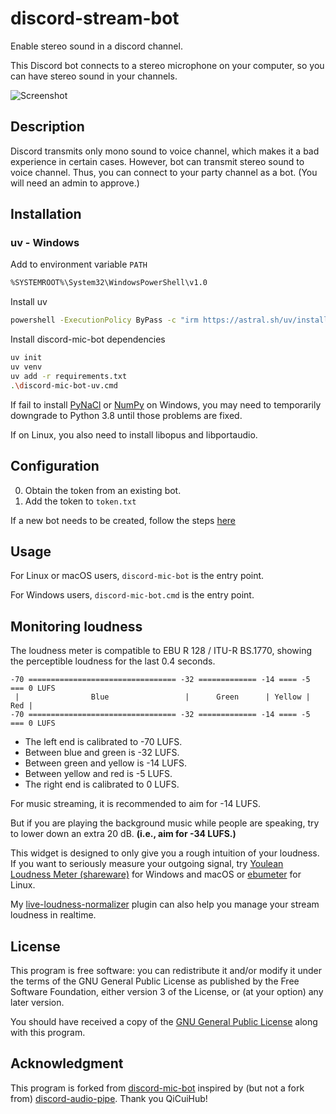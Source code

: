 # discord-stream-bot

Enable stereo sound in a discord channel.

This Discord bot connects to a stereo microphone on your computer, so you can have stereo sound in your channels.

![Screenshot](screenshot.png)

## Description

Discord transmits only mono sound to voice channel, which makes it a bad
experience in certain cases.
However, bot can transmit stereo sound to voice channel. Thus, you can connect
to your party channel as a bot. (You will need an admin to approve.)


## Installation

### uv - Windows

Add to environment variable `PATH`
```sh
%SYSTEMROOT%\System32\WindowsPowerShell\v1.0
```

Install uv
```sh
powershell -ExecutionPolicy ByPass -c "irm https://astral.sh/uv/install.ps1 | iex"
```

Install discord-mic-bot dependencies
```sh
uv init
uv venv
uv add -r requirements.txt
.\discord-mic-bot-uv.cmd
```

If fail to install
[PyNaCl](https://github.com/pyca/pynacl/issues/637#issuecomment-710127304) or
[NumPy](https://developercommunity.visualstudio.com/content/problem/1207405/fmod-after-an-update-to-windows-2004-is-causing-a.html)
on Windows, you may need to temporarily downgrade to Python 3.8 until those
problems are fixed.

If on Linux, you also need to install libopus and libportaudio.

## Configuration

0) Obtain the token from an existing bot.
1) Add the token to `token.txt`

If a new bot needs to be created, follow the steps [here](documentation/README.md)

## Usage

For Linux or macOS users, `discord-mic-bot` is the entry point.

For Windows users, `discord-mic-bot.cmd` is the entry point.

## Monitoring loudness

The loudness meter is compatible to EBU R 128 / ITU-R BS.1770, showing the
perceptible loudness for the last 0.4 seconds.

```
-70 ================================= -32 ============= -14 ==== -5 === 0 LUFS
 |                Blue                 |      Green      | Yellow | Red |
-70 ================================= -32 ============= -14 ==== -5 === 0 LUFS
```
* The left end is calibrated to -70 LUFS.
* Between blue and green is -32 LUFS.
* Between green and yellow is -14 LUFS.
* Between yellow and red is -5 LUFS.
* The right end is calibrated to 0 LUFS.

For music streaming, it is recommended to aim for -14 LUFS.

But if you are playing the background music while people are speaking, try to
lower down an extra 20 dB. **(i.e., aim for -34 LUFS.)**

This widget is designed to only give you a rough intuition of your loudness. If
you want to seriously measure your outgoing signal, try
[Youlean Loudness Meter (shareware)](https://youlean.co/youlean-loudness-meter/)
for Windows and macOS or
[ebumeter](https://wiki.linuxaudio.org/apps/all/ebumeter) for Linux.

My [live-loudness-normalizer](https://github.com/m13253/sb-jsfx-plugins) plugin
can also help you manage your stream loudness in realtime.

## License

This program is free software: you can redistribute it and/or modify it under
the terms of the GNU General Public License as published by the Free Software
Foundation, either version 3 of the License, or (at your option) any later
version.

You should have received a copy of the [GNU General Public License](LICENSE)
along with this program.

## Acknowledgment

This program is forked from [discord-mic-bot](https://github.com/m13253/discord-mic-bot) inspired by (but not a fork from)
[discord-audio-pipe](https://github.com/QiCuiHub/discord-audio-pipe).
Thank you QiCuiHub!
